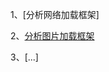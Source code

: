 
1、[分析网络加载框架]

2、[分析图片加载框架](https://github.com/twentyfourKing/learnandroid/tree/master/learn_open_source/learn_picture_load)

3、[...]